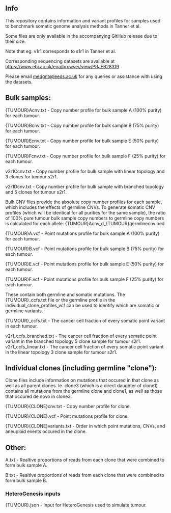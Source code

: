 ## Info
This repository contains information and variant profiles for samples used to benchmark somatic genome analysis methods in Tanner et al.

Some files are only available in the accompanying GitHub release due to their size.

Note that eg. v1r1 corresponds to s1r1 in Tanner et al.

Corresponding sequencing datasets are available at https://www.ebi.ac.uk/ena/browser/view/PRJEB28319.

Please email medgnt@leeds.ac.uk for any queries or assistance with using the datasets.


## Bulk samples:

{TUMOUR}Acnv.txt - Copy number profile for bulk sample A (100% purity) for each tumour.

{TUMOUR}Bcnv.txt - Copy	number profile for bulk sample B (75% purity) for each tumour.

{TUMOUR}Ecnv.txt - Copy	number profile for bulk sample E (50% purity) for each tumour.

{TUMOUR}Fcnv.txt - Copy	number profile for bulk sample F (25% purity) for each tumour.

v2r1Ccnv.txt - Copy number profile for bulk sample with linear topology and 3 clones for tumour s2r1.

v2r1Dcnv.txt - Copy number profile for bulk sample with branched topology and 5 clones for tumour s2r1.

Bulk CNV files provide the absolute copy number profiles for each sample, which includes the effects of germline CNVs. To generate somatic CNV profiles (which will be identical for all purities for the same sample), the ratio of 100% pure tumour bulk sample copy numbers to germline copy numbers is calculated for each allele:
{TUMOUR}Acnv_d_{TUMOUR}germlinecnv.bed 

{TUMOUR}A.vcf - Point mutations profile for bulk sample A (100% purity) for each tumour. 

{TUMOUR}B.vcf -	Point mutations profile for bulk sample B (75% purity) for each tumour.

{TUMOUR}E.vcf -	Point mutations profile for bulk sample E (50% purity) for each tumour.

{TUMOUR}F.vcf -	Point mutations profile for bulk sample F (25% purity) for each tumour.

These contain both germline and somatic mutations. The {TUMOUR}_ccfs.txt file or the germline profile in the individual_clone_profiles_vcf can be used to identify which are somatic or germline variants.

{TUMOUR}_ccfs.txt - The cancer cell fraction of every somatic point variant in each tumour.

v2r1_ccfs_branched.txt - The cancer cell fraction of every somatic point variant in the branched topology 5 clone sample for tumour s2r1.
v2r1_ccfs_linear.txt - The cancer cell fraction of every somatic point variant in the linear topology 3 clone sample for tumour s2r1.

## Individual clones (including germline "clone"):

Clone files include information on mutations that occured in that clone as well as all parent clones. Ie. clone3 (which is a direct daughter of clone1) contains all mutations from the germline clone and clone1, as well as those that occured de novo in clone3.

{TUMOUR}{CLONE}cnv.txt - Copy number profile for clone.

{TUMOUR}{CLONE}.vcf - Point mutations profile for clone.

{TUMOUR}{CLONE}variants.txt - Order in which point mutations, CNVs, and aneuploid events occured in the clone.


## Other:

A.txt - Realtive proportions of reads from each clone that were combined to form bulk sample A.

B.txt -	Realtive proportions of reads from each clone that were combined to form bulk sample B.

### HeteroGenesis inputs

{TUMOUR}.json - Input for HeteroGenesis used to simulate tumour.


